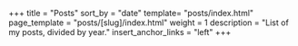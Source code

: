 +++
title = "Posts"
sort_by = "date"
template= "posts/index.html"
page_template = "posts/[slug]/index.html"
weight = 1
description = "List of my posts, divided by year."
insert_anchor_links = "left"
+++